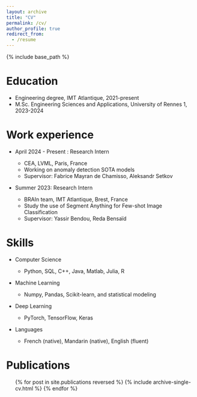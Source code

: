 ```yaml
---
layout: archive
title: "CV"
permalink: /cv/
author_profile: true
redirect_from:
  - /resume
---
```


{% include base_path %}

Education
======
* Engineering degree, IMT Atlantique, 2021-present
* M.Sc. Engineering Sciences and Applications, University of Rennes 1, 2023-2024

Work experience
======
* April 2024 - Present : Research Intern
  * CEA, LVML, Paris, France
  * Working on anomaly detection SOTA models
  * Supervisor: Fabrice Mayran de Chamisso, Aleksandr Setkov

* Summer 2023: Research Intern
  * BRAIn team, IMT Atlantique, Brest, France
  * Study the use of Segment Anything for Few-shot Image Classification
  * Supervisor: Yassir Bendou, Reda Bensaïd
  
Skills
======
* Computer Science
  * Python, SQL, C++, Java, Matlab, Julia, R
* Machine Learning
  * Numpy, Pandas, Scikit-learn, and statistical modeling
* Deep Learning
  * PyTorch, TensorFlow, Keras

* Languages
  * French (native), Mandarin (native), English (fluent)

Publications
======
  <ul>{% for post in site.publications reversed %}
    {% include archive-single-cv.html %}
  {% endfor %}</ul>
  
